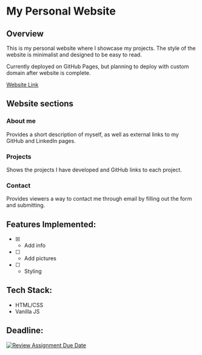 # My Personal Website

## Overview

This is my personal website where I showcase my projects.
The style of the website is minimalist and designed to be easy to read.

Currently deployed on GitHub Pages, but planning to deploy with custom domain after website is complete.

<a target="_blank" href="https://revou-fsse-jun25.github.io/milestone-1-regencode/">
    Website Link
<a>

## Website sections

### About me
Provides a short description of myself, as well as external links to my GitHub and LinkedIn pages.

### Projects
Shows the projects I have developed and GitHub links to each project.

### Contact
Provides viewers a way to contact me through email by filling out the form and submitting.

## Features Implemented:

- [x] - Add info

- [ ] - Add pictures

- [ ] - Styling 


## Tech Stack:
- HTML/CSS
- Vanilla JS


## Deadline:

[![Review Assignment Due Date](https://classroom.github.com/assets/deadline-readme-button-22041afd0340ce965d47ae6ef1cefeee28c7c493a6346c4f15d667ab976d596c.svg)](https://classroom.github.com/a/akoVEwkh)
